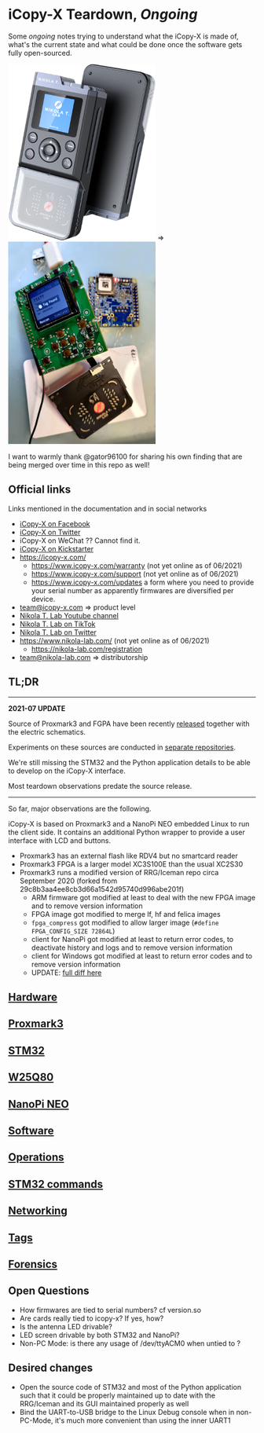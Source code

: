 # iCopy-X Teardown, *Ongoing*

Some *ongoing* notes trying to understand what the iCopy-X is made of, what's the current state and what could be done once the software gets fully open-sourced.

<img src="hardware/imgs/Website-Photo.png" width=300 /> => <img src="hardware/imgs/wild-test.jpg" width=300 />

I want to warmly thank @gator96100 for sharing his own finding that are being merged over time in this repo as well!

## Official links

Links mentioned in the documentation and in social networks

* [iCopy-X on Facebook](https://www.facebook.com/RFIDiCopyX/)
* [iCopy-X on Twitter](https://twitter.com/icopy_x)
* iCopy-X on WeChat ?? Cannot find it.
* [iCopy-X on Kickstarter](https://www.kickstarter.com/projects/nikola-lab/icopy-x-0)
* https://icopy-x.com/
  * https://www.icopy-x.com/warranty (not yet online as of 06/2021)
  * https://www.icopy-x.com/support (not yet online as of 06/2021)
  * https://www.icopy-x.com/updates a form where you need to provide your serial number as apparently firmwares are diversified per device.
* team@icopy-x.com    => product level
* [Nikola T. Lab Youtube channel](https://www.youtube.com/channel/UCI0js55nP1E7nIMZNaQGqZQ)
* [Nikola T. Lab on TikTok](https://www.tiktok.com/@nikolat.lab)
* [Nikola T. Lab on Twitter](https://twitter.com/LabNikola)
* https://www.nikola-lab.com/ (not yet online as of 06/2021)
  * https://nikola-lab.com/registration
* team@nikola-lab.com => distributorship

## TL;DR

----
**2021-07 UPDATE**

Source of Proxmark3 and FGPA have been recently [released](https://github.com/iCopy-X-Community/icopyx-upstream) together with the electric schematics.

Experiments on these sources are conducted in [separate repositories](https://github.com/iCopy-X-Community).

We're still missing the STM32 and the Python application details to be able to develop on the iCopy-X interface.

Most teardown observations predate the source release.

----

So far, major observations are the following.

iCopy-X is based on Proxmark3 and a NanoPi NEO embedded Linux to run the client side.
It contains an additional Python wrapper to provide a user interface with LCD and buttons.

* Proxmark3 has an external flash like RDV4 but no smartcard reader
* Proxmark3 FPGA is a larger model XC3S100E than the usual XC2S30
* Proxmark3 runs a modified version of RRG/Iceman repo circa September 2020 (forked from 29c8b3aa4ee8cb3d66a1542d95740d996abe201f)
  * ARM firmware got modified at least to deal with the new FPGA image and to remove version information
  * FPGA image got modified to merge lf, hf and felica images
  * `fpga_compress` got modified to allow larger image (`#define FPGA_CONFIG_SIZE 72864L`)
  * client for NanoPi got modified at least to return error codes, to deactivate history and logs and to remove version information
  * client for Windows got modified at least to return error codes and to remove version information
  * UPDATE: [full diff here](https://github.com/iCopy-X-Community/icopyx-upstream/blob/master/proxmark3/2021-07-02-09-41-01-766-cleaned.diff)


## [Hardware](hardware/README.md)

## [Proxmark3](proxmark3/README.md)

## [STM32](stm32/README.md)

## [W25Q80](w25q80/README.md)

## [NanoPi NEO](nanopi-neo/README.md)

## [Software](software/README.md)

## [Operations](operations/README.md)

## [STM32 commands](stm32_commands/README.md)

## [Networking](networking/README.md)

## [Tags](tags/README.md)

## [Forensics](forensics/README.md)

## Open Questions

* How firmwares are tied to serial numbers? cf version.so
* Are cards really tied to icopy-x? If yes, how?
* Is the antenna LED drivable?
* LED screen drivable by both STM32 and NanoPi?
* Non-PC Mode: is there any usage of /dev/ttyACM0 when untied to ?

## Desired changes

* Open the source code of STM32 and most of the Python application such that it could be properly maintained up to date with the RRG/Iceman and its GUI maintained properly as well
* Bind the UART-to-USB bridge to the Linux Debug console when in non-PC-Mode, it's much more convenient than using the inner UART1

